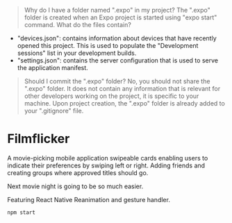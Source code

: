 > Why do I have a folder named ".expo" in my project?
The ".expo" folder is created when an Expo project is started using "expo start" command.
> What do the files contain?
- "devices.json": contains information about devices that have recently opened this project. This is used to populate the "Development sessions" list in your development builds.
- "settings.json": contains the server configuration that is used to serve the application manifest.
> Should I commit the ".expo" folder?
No, you should not share the ".expo" folder. It does not contain any information that is relevant for other developers working on the project, it is specific to your machine.
Upon project creation, the ".expo" folder is already added to your ".gitignore" file.

# Filmflicker 

A movie-picking mobile application swipeable cards enabling users to indicate their preferences by swiping left or right. 
Adding friends and creating groups where approved titles should go. 

Next movie night is going to be so much easier. 

Featuring React Native Reanimation and gesture handler.

`npm start` 
